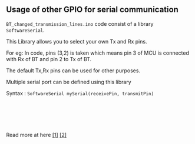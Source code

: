 ## Usage of other GPIO for serial communication 

`BT_changed_transmission_lines.ino` code consist of a library `SoftwareSerial`.

This Library allows you to select your own Tx and Rx pins.

For eg: In code, pins (3,2) is taken which means pin 3 of MCU is connected with Rx of BT and pin 2 to Tx of BT.

The default Tx,Rx pins can be used for other purposes.

Multiple serial port can be defined using this library

Syntax : `SoftwareSerial mySerial(receivePin, transmitPin)`

<br><br><br><br>

Read more at here [[1]](https://www.arduino.cc/en/Reference.SoftwareSerial) [[2]](https://www.renesas.com/us/en/products/gadget-renesas/reference/gr-adzuki/library-softwareserial.html)


